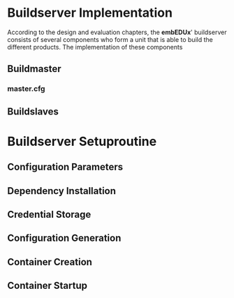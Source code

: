 # Buildserver Implementation
According to the design and evaluation chapters, the **embEDUx**' buildserver
consists of several components who form a unit that is able to build the
different products. The implementation of these components 


## Buildmaster
### **master.cfg**

## Buildslaves

# Buildserver Setuproutine
## Configuration Parameters
## Dependency Installation
## Credential Storage
## Configuration Generation
## Container Creation
## Container Startup

